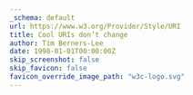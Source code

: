 ```yaml
---
_schema: default
url: https://www.w3.org/Provider/Style/URI
title: Cool URIs don’t change
author: Tim Berners-Lee
date: 1998-01-01T00:00:00Z
skip_screenshot: false
skip_favicon: false
favicon_override_image_path: "w3c-logo.svg"
---
```

